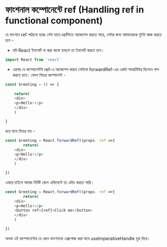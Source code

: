 # ফাংশনাল কম্পোনেন্টে ref \(Handling ref in functional component\)

যে ফাংশনে ref পাঠানো হচ্ছে সেটা যাতে refটাতে অ্যাকসেস করতে পারে, সেটার জন্য আমাদেরকে দুইটা কাজ করতে হবে - 

* যদি React ইমপোর্ট না করা থাকে তাহলে তা ইমপোর্ট করতে হবে।

```javascript
import React from 'react'
```

* এরপর যে কম্পোনেন্টটা ref-এ অ্যাকসেস করবে সেটাকে forwardRef-এর একটা প্যারামিটার হিসেবে পাস করতে হবে। যেমন নিচের কম্পোনেন্ট - 

```javascript
const Greeting = () => {
    
    return(
    <div>
    <p>Hello!</p>
    </div>
    )

}
```

হয়ে যাবে নিচের মত - 

```javascript
const Greeting = React.forwardRef((props. ref =>{
        return(
    <div>
    <p>Hello!</p>
    </div>
    )

})
```

এবারে চাইলে আমরা নির্দিষ্ট কোন এলিমেন্টে তা এটাচ করতে পারি।

```javascript
const Greeting = React.forwardRef((props. ref =>{
        return(
    <div>
    <p>Hello!</p>
    <button ref={ref}>Click me</button>
    </div>
    )

})
```

অথবা এই কম্পোনেন্টের যে কোন ফাংশনকে এক্সপোজ করা যাবে useImperativeHandle হুক দিয়ে।

